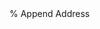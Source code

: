 <soft-input placeholder="Prepend">
  <ng-template #prepend>
    <span>%</span>
  </ng-template>
</soft-input>

<soft-input placeholder="Append">
  <ng-template #append>
    <span>Append</span>
  </ng-template>
</soft-input>

<soft-input placeholder="Textarea Prepend" type="textarea">
  <ng-template #prepend>
    <span>Address</span>
  </ng-template>
</soft-input>
